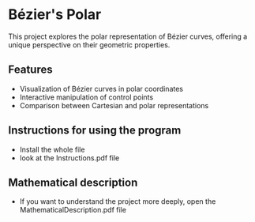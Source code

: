 # Bézier's Polar

This project explores the polar representation of Bézier curves, offering a unique perspective on their geometric properties.

## Features

- Visualization of Bézier curves in polar coordinates
- Interactive manipulation of control points
- Comparison between Cartesian and polar representations

## Instructions for using the program
- Install the whole file
- look at the Instructions.pdf file

## Mathematical description
- If you want to understand the project more deeply, open the MathematicalDescription.pdf file
